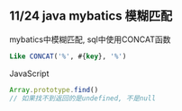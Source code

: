 ## 11/24 java mybatics 模糊匹配

mybatics中模糊匹配, sql中使用CONCAT函数

```sql
Like CONCAT('%', #{key}, '%')
```

JavaScript

```javascript {.line-numbers}
Array.prototype.find()
// 如果找不到返回的是undefined, 不是null
```